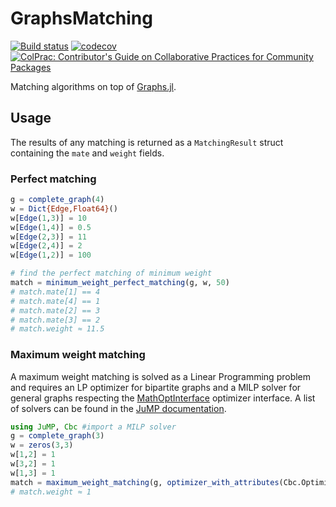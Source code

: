 # GraphsMatching

[![Build status](https://github.com/JuliaGraphs/GraphsMatching.jl/actions/workflows/ci.yml/badge.svg?branch=master)](https://github.com/JuliaGraphs/GraphsMatching.jl/actions/workflows/ci.yml?query=branch%3Amaster)
[![codecov](https://codecov.io/github/JuliaGraphs/GraphsMatching.jl/branch/master/graph/badge.svg?token=2eGhm8xuNl)](https://codecov.io/github/JuliaGraphs/GraphsMatching.jl)
[![ColPrac: Contributor's Guide on Collaborative Practices for Community Packages](https://img.shields.io/badge/ColPrac-Contributor's%20Guide-blueviolet)](https://github.com/SciML/ColPrac)

Matching algorithms on top of [Graphs.jl](https://github.com/JuliaGraphs/Graphs.jl).

## Usage

The results of any matching is returned as a `MatchingResult` struct
containing the `mate` and `weight` fields.

### Perfect matching

```julia
g = complete_graph(4)
w = Dict{Edge,Float64}()
w[Edge(1,3)] = 10
w[Edge(1,4)] = 0.5
w[Edge(2,3)] = 11
w[Edge(2,4)] = 2
w[Edge(1,2)] = 100

# find the perfect matching of minimum weight
match = minimum_weight_perfect_matching(g, w, 50)
# match.mate[1] == 4
# match.mate[4] == 1
# match.mate[2] == 3
# match.mate[3] == 2
# match.weight ≈ 11.5
```

### Maximum weight matching

A maximum weight matching is solved as a Linear Programming
problem and requires an LP optimizer for bipartite graphs and a MILP solver for general graphs respecting the [MathOptInterface](https://github.com/JuliaOpt/MathOptInterface.jl) optimizer interface. A list of solvers can be found in the [JuMP documentation](http://www.juliaopt.org/JuMP.jl/v0.19.0/installation/#Getting-Solvers-1).

```julia
using JuMP, Cbc #import a MILP solver
g = complete_graph(3)
w = zeros(3,3)
w[1,2] = 1
w[3,2] = 1
w[1,3] = 1
match = maximum_weight_matching(g, optimizer_with_attributes(Cbc.Optimizer, "LogLevel" => 0),w)
# match.weight ≈ 1
```
